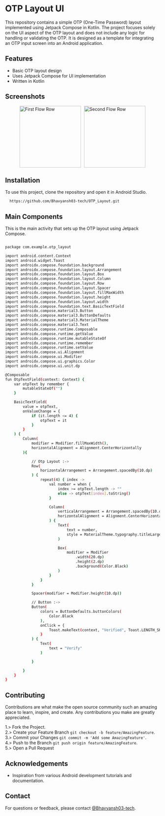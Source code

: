 # OTP Layout UI

This repository contains a simple OTP (One-Time Password) layout implemented using Jetpack Compose in Kotlin. The project focuses solely on the UI aspect of the OTP layout and does not include any logic for handling or validating the OTP. It is designed as a template for integrating an OTP input screen into an Android application.

## Features

- Basic OTP layout design
- Uses Jetpack Compose for UI implementation
- Written in Kotlin

## Screenshots

<div style="display: flex; justify-content: center; align-items: center;">
    <img src="https://github.com/Bhavyansh03-tech/OTP_Layout/assets/96388594/6c08f050-153e-42b7-9c23-f58a4d07fe8d" alt="First Flow Row" style="width: 200px; height: auto; margin-right: 10px;">
    <img src="https://github.com/Bhavyansh03-tech/OTP_Layout/assets/96388594/1ca24462-5c93-46d1-9d6a-91307b354d95" alt="Second Flow Row" style="width: 200px; height: auto;">
</div>

## Installation

To use this project, clone the repository and open it in Android Studio.

```bash
  https://github.com/Bhavyansh03-tech/OTP_Layout.git
```

## Main Components

This is the main activity that sets up the OTP layout using Jetpack Compose.
```bash

package com.example.otp_layout

import android.content.Context
import android.widget.Toast
import androidx.compose.foundation.background
import androidx.compose.foundation.layout.Arrangement
import androidx.compose.foundation.layout.Box
import androidx.compose.foundation.layout.Column
import androidx.compose.foundation.layout.Row
import androidx.compose.foundation.layout.Spacer
import androidx.compose.foundation.layout.fillMaxWidth
import androidx.compose.foundation.layout.height
import androidx.compose.foundation.layout.width
import androidx.compose.foundation.text.BasicTextField
import androidx.compose.material3.Button
import androidx.compose.material3.ButtonDefaults
import androidx.compose.material3.MaterialTheme
import androidx.compose.material3.Text
import androidx.compose.runtime.Composable
import androidx.compose.runtime.getValue
import androidx.compose.runtime.mutableStateOf
import androidx.compose.runtime.remember
import androidx.compose.runtime.setValue
import androidx.compose.ui.Alignment
import androidx.compose.ui.Modifier
import androidx.compose.ui.graphics.Color
import androidx.compose.ui.unit.dp

@Composable
fun OtpTextField(context: Context) {
    var otpText by remember {
        mutableStateOf("")
    }

    BasicTextField(
        value = otpText,
        onValueChange = {
            if (it.length <= 4) {
                otpText = it
            }
        }
    ) {
        Column(
            modifier = Modifier.fillMaxWidth(),
            horizontalAlignment = Alignment.CenterHorizontally
        ){

            // Otp Layout :->
            Row(
                horizontalArrangement = Arrangement.spacedBy(10.dp)
            ) {
                repeat(4) { index ->
                    val number = when {
                        index >= otpText.length -> ""
                        else -> otpText[index].toString()
                    }

                    Column(
                        verticalArrangement = Arrangement.spacedBy(10.dp),
                        horizontalAlignment = Alignment.CenterHorizontally
                    ) {
                        Text(
                            text = number,
                            style = MaterialTheme.typography.titleLarge
                        )

                        Box(
                            modifier = Modifier
                                .width(20.dp)
                                .height(2.dp)
                                .background(Color.Black)
                        )
                    }
                }
            }

            Spacer(modifier = Modifier.height(10.dp))

            // Button :->
            Button(
                colors = ButtonDefaults.buttonColors(
                    Color.Black
                ),
                onClick = {
                    Toast.makeText(context, "Verified", Toast.LENGTH_SHORT).show()
                }
            ) {
                Text(
                    text = "Verify"
                )

            }

        }
    }
}

```

## Contributing

Contributions are what make the open source community such an amazing place to learn, inspire, and create. Any contributions you make are greatly appreciated.

1.> Fork the Project.\
2.> Create your Feature Branch `git checkout -b feature/AmazingFeature`.\
3.> Commit your Changes `git commit -m 'Add some AmazingFeature'`.\
4.> Push to the Branch `git push origin feature/AmazingFeature`.\
5.> Open a Pull Request

## Acknowledgements

- Inspiration from various Android development tutorials and documentation.
## Contact

For questions or feedback, please contact [@Bhavyansh03-tech](https://github.com/Bhavyansh03-tech).
